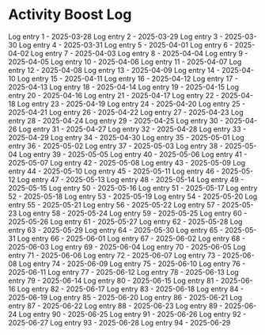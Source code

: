 # Activity Boost Log
Log entry 1 - 2025-03-28
Log entry 2 - 2025-03-29
Log entry 3 - 2025-03-30
Log entry 4 - 2025-03-31
Log entry 5 - 2025-04-01
Log entry 6 - 2025-04-02
Log entry 7 - 2025-04-03
Log entry 8 - 2025-04-04
Log entry 9 - 2025-04-05
Log entry 10 - 2025-04-06
Log entry 11 - 2025-04-07
Log entry 12 - 2025-04-08
Log entry 13 - 2025-04-09
Log entry 14 - 2025-04-10
Log entry 15 - 2025-04-11
Log entry 16 - 2025-04-12
Log entry 17 - 2025-04-13
Log entry 18 - 2025-04-14
Log entry 19 - 2025-04-15
Log entry 20 - 2025-04-16
Log entry 21 - 2025-04-17
Log entry 22 - 2025-04-18
Log entry 23 - 2025-04-19
Log entry 24 - 2025-04-20
Log entry 25 - 2025-04-21
Log entry 26 - 2025-04-22
Log entry 27 - 2025-04-23
Log entry 28 - 2025-04-24
Log entry 29 - 2025-04-25
Log entry 30 - 2025-04-26
Log entry 31 - 2025-04-27
Log entry 32 - 2025-04-28
Log entry 33 - 2025-04-29
Log entry 34 - 2025-04-30
Log entry 35 - 2025-05-01
Log entry 36 - 2025-05-02
Log entry 37 - 2025-05-03
Log entry 38 - 2025-05-04
Log entry 39 - 2025-05-05
Log entry 40 - 2025-05-06
Log entry 41 - 2025-05-07
Log entry 42 - 2025-05-08
Log entry 43 - 2025-05-09
Log entry 44 - 2025-05-10
Log entry 45 - 2025-05-11
Log entry 46 - 2025-05-12
Log entry 47 - 2025-05-13
Log entry 48 - 2025-05-14
Log entry 49 - 2025-05-15
Log entry 50 - 2025-05-16
Log entry 51 - 2025-05-17
Log entry 52 - 2025-05-18
Log entry 53 - 2025-05-19
Log entry 54 - 2025-05-20
Log entry 55 - 2025-05-21
Log entry 56 - 2025-05-22
Log entry 57 - 2025-05-23
Log entry 58 - 2025-05-24
Log entry 59 - 2025-05-25
Log entry 60 - 2025-05-26
Log entry 61 - 2025-05-27
Log entry 62 - 2025-05-28
Log entry 63 - 2025-05-29
Log entry 64 - 2025-05-30
Log entry 65 - 2025-05-31
Log entry 66 - 2025-06-01
Log entry 67 - 2025-06-02
Log entry 68 - 2025-06-03
Log entry 69 - 2025-06-04
Log entry 70 - 2025-06-05
Log entry 71 - 2025-06-06
Log entry 72 - 2025-06-07
Log entry 73 - 2025-06-08
Log entry 74 - 2025-06-09
Log entry 75 - 2025-06-10
Log entry 76 - 2025-06-11
Log entry 77 - 2025-06-12
Log entry 78 - 2025-06-13
Log entry 79 - 2025-06-14
Log entry 80 - 2025-06-15
Log entry 81 - 2025-06-16
Log entry 82 - 2025-06-17
Log entry 83 - 2025-06-18
Log entry 84 - 2025-06-19
Log entry 85 - 2025-06-20
Log entry 86 - 2025-06-21
Log entry 87 - 2025-06-22
Log entry 88 - 2025-06-23
Log entry 89 - 2025-06-24
Log entry 90 - 2025-06-25
Log entry 91 - 2025-06-26
Log entry 92 - 2025-06-27
Log entry 93 - 2025-06-28
Log entry 94 - 2025-06-29
